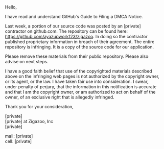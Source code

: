 Hello,

I have read and understand GitHub's Guide to Filing a DMCA Notice.

Last week, a portion of our source code was posted by an [private] contractor on github.com. The repository can be found here: https://github.com/ayazupwork123/zigazoo.  In doing so the contractor published proprietary information in breach of their agreement. The entire repository is infringing. It is a copy of the source code for our application. 

Please remove these materials from their public repository. Please also advise on next steps.

I have a good faith belief that use of the copyrighted materials described above on the infringing web pages is not authorized by the copyright owner, or its agent, or the law. I have taken fair use into consideration. I swear, under penalty of perjury, that the information in this notification is accurate and that I am the copyright owner, or am authorized to act on behalf of the owner, of an exclusive right that is allegedly infringed.

Thank you for your consideration,

[private]  
[private] at Zigazoo, Inc  
[private]  

mail: [private]  
cell: [private]
